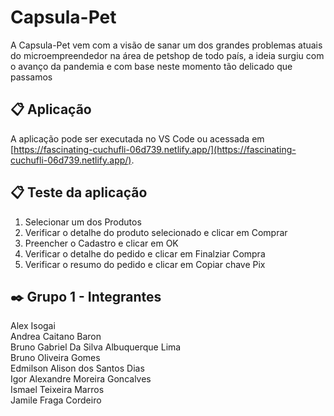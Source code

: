 # Capsula-Pet

A Capsula-Pet vem com a visão de sanar um dos grandes problemas atuais do microempreendedor na área de petshop de todo país, a ideia surgiu com o avanço da pandemia e com base neste momento tão delicado que passamos



## 📋 Aplicação

A aplicação pode ser executada no VS Code ou acessada em [https://fascinating-cuchufli-06d739.netlify.app/](https://fascinating-cuchufli-06d739.netlify.app/).


## 📋 Teste da aplicação
1. Selecionar um dos Produtos
2. Verificar o detalhe do produto selecionado e clicar em Comprar
3. Preencher o Cadastro e clicar em OK
4. Verificar o detalhe do pedido e clicar em Finalziar Compra 
5. Verificar o resumo do pedido e clicar em Copiar chave Pix


## ✒️ Grupo 1 - Integrantes 

Alex Isogai</br>
Andrea Caitano Baron</br>
Bruno Gabriel Da Silva Albuquerque Lima</br>
Bruno Oliveira Gomes</br>
Edmilson Alison dos Santos Dias</br>
Igor Alexandre Moreira Goncalves</br>
Ismael Teixeira Marros</br>
Jamile Fraga Cordeiro</br>


